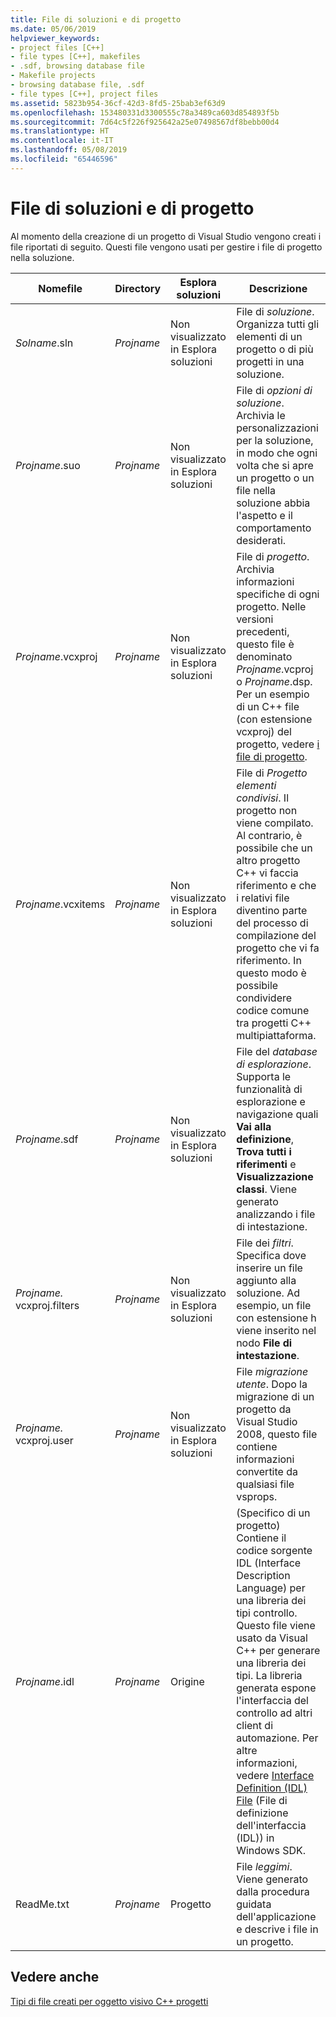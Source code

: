 ```yaml
---
title: File di soluzioni e di progetto
ms.date: 05/06/2019
helpviewer_keywords:
- project files [C++]
- file types [C++], makefiles
- .sdf, browsing database file
- Makefile projects
- browsing database file, .sdf
- file types [C++], project files
ms.assetid: 5823b954-36cf-42d3-8fd5-25bab3ef63d9
ms.openlocfilehash: 153480331d3300555c78a3489ca603d854893f5b
ms.sourcegitcommit: 7d64c5f226f925642a25e07498567df8bebb00d4
ms.translationtype: HT
ms.contentlocale: it-IT
ms.lasthandoff: 05/08/2019
ms.locfileid: "65446596"
---
```

# <a name="project-and-solution-files"></a>File di soluzioni e di progetto

Al momento della creazione di un progetto di Visual Studio vengono creati i file riportati di seguito. Questi file vengono usati per gestire i file di progetto nella soluzione.

|Nomefile|Directory|Esplora soluzioni|Descrizione|
|--------------|------------------------|--------------------------------|-----------------|
|*Solname*.sln|*Projname*|Non visualizzato in Esplora soluzioni|File di *soluzione*. Organizza tutti gli elementi di un progetto o di più progetti in una soluzione.|
|*Projname*.suo|*Projname*|Non visualizzato in Esplora soluzioni|File di *opzioni di soluzione*. Archivia le personalizzazioni per la soluzione, in modo che ogni volta che si apre un progetto o un file nella soluzione abbia l'aspetto e il comportamento desiderati.|
|*Projname*.vcxproj|*Projname*|Non visualizzato in Esplora soluzioni|File di *progetto*. Archivia informazioni specifiche di ogni progetto. Nelle versioni precedenti, questo file è denominato *Projname*.vcproj o *Projname*.dsp. Per un esempio di un C++ file (con estensione vcxproj) del progetto, vedere [i file di progetto](project-files.md).|
|*Projname*.vcxitems|*Projname*|Non visualizzato in Esplora soluzioni|File di *Progetto elementi condivisi*. Il progetto non viene compilato.  Al contrario, è possibile che un altro progetto C++ vi faccia riferimento e che i relativi file diventino parte del processo di compilazione del progetto che vi fa riferimento. In questo modo è possibile condividere codice comune tra progetti C++ multipiattaforma.|
|*Projname*.sdf|*Projname*|Non visualizzato in Esplora soluzioni|File del *database di esplorazione*. Supporta le funzionalità di esplorazione e navigazione quali **Vai alla definizione**, **Trova tutti i riferimenti** e **Visualizzazione classi**. Viene generato analizzando i file di intestazione.|
|*Projname.* vcxproj.filters|*Projname*|Non visualizzato in Esplora soluzioni|File dei *filtri*. Specifica dove inserire un file aggiunto alla soluzione. Ad esempio, un file con estensione h viene inserito nel nodo **File di intestazione**.|
|*Projname.* vcxproj.user|*Projname*|Non visualizzato in Esplora soluzioni|File *migrazione utente*. Dopo la migrazione di un progetto da Visual Studio 2008, questo file contiene informazioni convertite da qualsiasi file vsprops. |
|*Projname*.idl|*Projname*|Origine|(Specifico di un progetto) Contiene il codice sorgente IDL (Interface Description Language) per una libreria dei tipi controllo. Questo file viene usato da Visual C++ per generare una libreria dei tipi. La libreria generata espone l'interfaccia del controllo ad altri client di automazione. Per altre informazioni, vedere [Interface Definition (IDL) File](/windows/desktop/Rpc/the-interface-definition-language-idl-file) (File di definizione dell'interfaccia (IDL)) in Windows SDK.|
|ReadMe.txt|*Projname*|Progetto|File *leggimi*. Viene generato dalla procedura guidata dell'applicazione e descrive i file in un progetto.|

## <a name="see-also"></a>Vedere anche

[Tipi di file creati per oggetto visivo C++ progetti](file-types-created-for-visual-cpp-projects.md)
